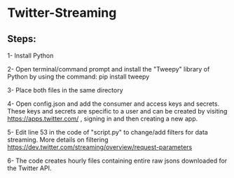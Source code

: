 <h1>Twitter-Streaming</h1>


<h2>Steps:</h2>

1- Install Python

2- Open terminal/command prompt and install the "Tweepy" library of Python by using the command: pip install tweepy

3- Place both files in the same directory

4- Open config.json and add the consumer and access keys and secrets. These keys and secrets are specific to a user and can be created by visiting https://apps.twitter.com/ , signing in and then creating a new app.

5- Edit line 53 in the code of "script.py" to change/add filters for data streaming. More details on filtering https://dev.twitter.com/streaming/overview/request-parameters

6- The code creates hourly files containing entire raw jsons downloaded for the Twitter API.
